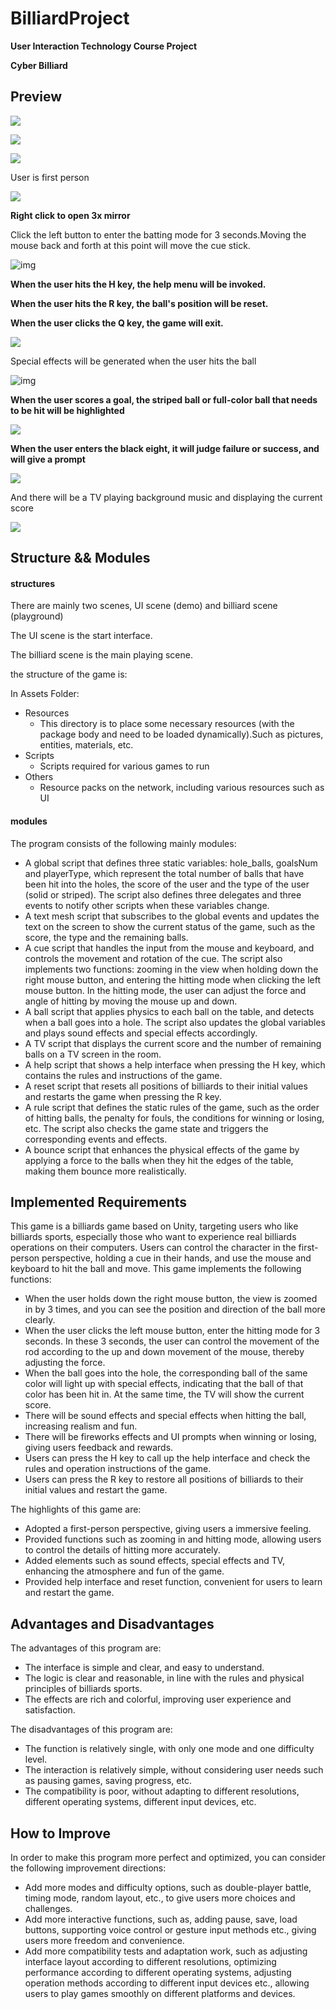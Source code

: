 # BilliardProject

**User Interaction Technology Course Project**

**Cyber Billiard**

## Preview

![](https://pic.imgdb.cn/item/64770b90f024cca173ce61b5.jpg)

![](https://pic.imgdb.cn/item/64770c2ff024cca173cf082b.jpg)

![](https://pic.imgdb.cn/item/64770c4df024cca173cf2bac.jpg)

User is first person

![](https://pic.imgdb.cn/item/648aa2e91ddac507ccfeb7de.jpg)


**Right click to open 3x mirror**

Click the left button to enter the batting mode for 3 seconds.Moving the mouse back and forth at this point will move the cue stick.

![img](https://pic.imgdb.cn/item/6489d16f1ddac507cc542921.jpg)

**When the user hits the H key, the help menu will be invoked.**

**When the user hits the R key, the ball's position will be reset.**

**When the user clicks the Q key, the game will exit.**

![](https://pic.imgdb.cn/item/648aa5841ddac507cc05d686.jpg)

Special effects will be generated when the user hits the ball

![img](https://s2.loli.net/2023/06/09/XJSthYPkrTv1BwW.jpg)

**When the user scores a goal, the striped ball or full-color ball that needs to be hit will be highlighted**

![](https://pic.imgdb.cn/item/648aa54b1ddac507cc053d25.jpg)

**When the user enters the black eight, it will judge failure or success, and will give a prompt**

![](https://pic.imgdb.cn/item/648aa4831ddac507cc02db30.jpg)

And there will be a TV playing background music and displaying the current score

![](https://pic.imgdb.cn/item/648aa50a1ddac507cc048487.jpg)

## Structure && Modules

#### structures

There are mainly two scenes, UI scene (demo) and billiard scene (playground)

The UI scene is the start interface.

The billiard scene is the main playing scene.

the structure of the game is:

In Assets Folder:

- Resources
  - This directory is to place some necessary resources (with the package body and need to be loaded dynamically).Such as pictures, entities, materials, etc.
- Scripts
  - Scripts required for various games to run
- Others
  - Resource packs on the network, including various resources such as UI

#### modules

The program consists of the following mainly modules:

* A global script that defines three static variables: hole_balls, goalsNum and playerType, which represent the total number of balls that have been hit into the holes, the score of the user and the type of the user (solid or striped). The script also defines three delegates and three events to notify other scripts when these variables change.
* A text mesh script that subscribes to the global events and updates the text on the screen to show the current status of the game, such as the score, the type and the remaining balls.
* A cue script that handles the input from the mouse and keyboard, and controls the movement and rotation of the cue. The script also implements two functions: zooming in the view when holding down the right mouse button, and entering the hitting mode when clicking the left mouse button. In the hitting mode, the user can adjust the force and angle of hitting by moving the mouse up and down.
* A ball script that applies physics to each ball on the table, and detects when a ball goes into a hole. The script also updates the global variables and plays sound effects and special effects accordingly.
* A TV script that displays the current score and the number of remaining balls on a TV screen in the room.
* A help script that shows a help interface when pressing the H key, which contains the rules and instructions of the game.
* A reset script that resets all positions of billiards to their initial values and restarts the game when pressing the R key.
* A rule script that defines the static rules of the game, such as the order of hitting balls, the penalty for fouls, the conditions for winning or losing, etc. The script also checks the game state and triggers the corresponding events and effects.
* A bounce script that enhances the physical effects of the game by applying a force to the balls when they hit the edges of the table, making them bounce more realistically.

## Implemented Requirements

This game is a billiards game based on Unity, targeting users who like billiards sports, especially those who want to experience real billiards operations on their computers. Users can control the character in the first-person perspective, holding a cue in their hands, and use the mouse and keyboard to hit the ball and move. This game implements the following functions:

* When the user holds down the right mouse button, the view is zoomed in by 3 times, and you can see the position and direction of the ball more clearly.
* When the user clicks the left mouse button, enter the hitting mode for 3 seconds. In these 3 seconds, the user can control the movement of the rod according to the up and down movement of the mouse, thereby adjusting the force.
* When the ball goes into the hole, the corresponding ball of the same color will light up with special effects, indicating that the ball of that color has been hit in. At the same time, the TV will show the current score.
* There will be sound effects and special effects when hitting the ball, increasing realism and fun.
* There will be fireworks effects and UI prompts when winning or losing, giving users feedback and rewards.
* Users can press the H key to call up the help interface and check the rules and operation instructions of the game.
* Users can press the R key to restore all positions of billiards to their initial values and restart the game.

The highlights of this game are:

* Adopted a first-person perspective, giving users a immersive feeling.
* Provided functions such as zooming in and hitting mode, allowing users to control the details of hitting more accurately.
* Added elements such as sound effects, special effects and TV, enhancing the atmosphere and fun of the game.
* Provided help interface and reset function, convenient for users to learn and restart the game.

## Advantages and Disadvantages

The advantages of this program are:

* The interface is simple and clear, and easy to understand.
* The logic is clear and reasonable, in line with the rules and physical principles of billiards sports.
* The effects are rich and colorful, improving user experience and satisfaction.

The disadvantages of this program are:

* The function is relatively single, with only one mode and one difficulty level.
* The interaction is relatively simple, without considering user needs such as  pausing games, saving progress, etc.
* The compatibility is poor, without adapting to different resolutions, different operating systems, different input devices, etc.

## How to Improve

In order to make this program more perfect and optimized, you can consider the following improvement directions:

* Add more modes and difficulty options, such as double-player battle, timing mode, random layout, etc., to give users more choices and challenges.
* Add more interactive functions, such as, adding pause, save, load buttons, supporting voice control or gesture input methods etc., giving users more freedom and convenience.
* Add more compatibility tests and adaptation work, such as adjusting interface layout according to different resolutions, optimizing performance according to different operating systems, adjusting operation methods according to different input devices etc., allowing users to play games smoothly on different platforms and devices.
